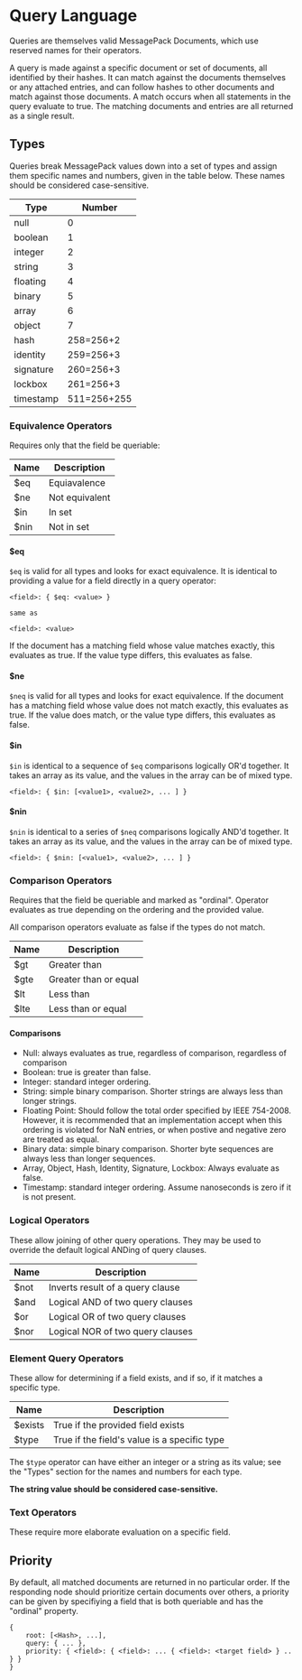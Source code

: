 # Query Language #

Queries are themselves valid MessagePack Documents, which use reserved names for 
their operators.

A query is made against a specific document or set of documents, all identified 
by their hashes. It can match against the documents themselves or any attached 
entries, and can follow hashes to other documents and match against those 
documents. A match occurs when all statements in the query evaluate to true. The 
matching documents and entries are all returned as a single result.

## Types ##

Queries break MessagePack values down into a set of types and assign them 
specific names and numbers, given in the table below. These names should be 
considered case-sensitive.

| Type      | Number      |
| --        | --          |
| null      | 0           |
| boolean   | 1           |
| integer   | 2           |
| string    | 3           |
| floating  | 4           |
| binary    | 5           |
| array     | 6           |
| object    | 7           |
| hash      | 258=256+2   |
| identity  | 259=256+3   |
| signature | 260=256+3   |
| lockbox   | 261=256+3   |
| timestamp | 511=256+255 |

### Equivalence Operators ###

Requires only that the field be queriable:

| Name | Description    |
| --   | --             |
| $eq  | Equiavalence   |
| $ne  | Not equivalent |
| $in  | In set         |
| $nin | Not in set     |

#### $eq ####

`$eq` is valid for all types and looks for exact equivalence. It is identical to 
providing a value for a field directly in a query operator:

```
<field>: { $eq: <value> }

same as

<field>: <value>
```

If the document has a matching field whose value matches exactly, this evaluates 
as true. If the value type differs, this evaluates as false.

#### $ne ####

`$neq` is valid for all types and looks for exact equivalence. If the document 
has a matching field whose value does not match exactly, this evaluates as true. 
If the value does match, or the value type differs, this evaluates as false.

#### $in ####

`$in` is identical to a sequence of `$eq` comparisons logically OR'd together. 
It takes an array as its value, and the values in the array can be of mixed 
type.

```
<field>: { $in: [<value1>, <value2>, ... ] }
```

#### $nin ####

`$nin` is identical to a series of `$neq` comparisons logically AND'd together. 
It takes an array as its value, and the values in the array can be of mixed 
type.

```
<field>: { $nin: [<value1>, <value2>, ... ] }
```

### Comparison Operators ###

Requires that the field be queriable and marked as "ordinal". Operator evaluates 
as true depending on the ordering and the provided value.

All comparison operators evaluate as false if the types do not match.

| Name | Description           |
| --   | --                    |
| $gt  | Greater than          |
| $gte | Greater than or equal |
| $lt  | Less than             |
| $lte | Less than or equal    |

#### Comparisons ####

- Null: always evaluates as true, regardless of comparison, regardless of 
  comparison
- Boolean: true is greater than false.
- Integer: standard integer ordering.
- String: simple binary comparison. Shorter strings are always less than longer 
  strings.
- Floating Point: Should follow the total order specified by IEEE 754-2008. 
  However, it is recommended that an implementation accept when this ordering is 
	violated for NaN entries, or when postive and negative zero are treated as 
	equal.
- Binary data: simple binary comparison. Shorter byte sequences are always less 
  than longer sequences.
- Array, Object, Hash, Identity, Signature, Lockbox: Always evaluate as false.
- Timestamp: standard integer ordering. Assume nanoseconds is zero if it is not 
  present.

### Logical Operators ###

These allow joining of other query operations. They may be used to override the 
default logical ANDing of query clauses.

| Name | Description                      |
| --   | --                               |
| $not | Inverts result of a query clause |
| $and | Logical AND of two query clauses |
| $or  | Logical OR of two query clauses  |
| $nor | Logical NOR of two query clauses |

### Element Query Operators ###

These allow for determining if a field exists, and if so, if it matches a specific 
type.

| Name    | Description                                  |
| --      | --                                           |
| $exists | True if the provided field exists            |
| $type   | True if the field's value is a specific type |

The `$type` operator can have either an integer or a string as its value; see 
the "Types" section for the names and numbers for each type.

**The string value should be considered case-sensitive.**

### Text Operators ###

These require more elaborate evaluation on a specific field. 

## Priority ##

By default, all matched documents are returned in no particular order. If the 
responding node should prioritize certain documents over others, a priority can 
be given by specifiying a field that is both queriable and has the "ordinal" 
property.

```
{
	root: [<Hash>, ...],
	query: { ... },
	priority: { <field>: { <field>: ... { <field>: <target field> } .. } }
}


